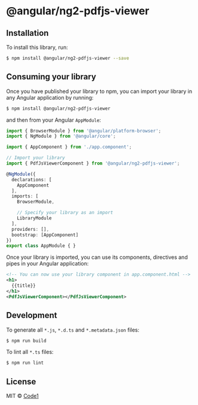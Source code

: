 # @angular/ng2-pdfjs-viewer

## Installation

To install this library, run:

```bash
$ npm install @angular/ng2-pdfjs-viewer --save
```

## Consuming your library

Once you have published your library to npm, you can import your library in any Angular application by running:

```bash
$ npm install @angular/ng2-pdfjs-viewer
```

and then from your Angular `AppModule`:

```typescript
import { BrowserModule } from '@angular/platform-browser';
import { NgModule } from '@angular/core';

import { AppComponent } from './app.component';

// Import your library
import { PdfJsViewerComponent } from '@angular/ng2-pdfjs-viewer';

@NgModule({
  declarations: [
    AppComponent
  ],
  imports: [
    BrowserModule,

    // Specify your library as an import
    LibraryModule
  ],
  providers: [],
  bootstrap: [AppComponent]
})
export class AppModule { }
```

Once your library is imported, you can use its components, directives and pipes in your Angular application:

```xml
<!-- You can now use your library component in app.component.html -->
<h1>
  {{title}}
</h1>
<PdfJsViewerComponent></PdfJsViewerComponent>
```

## Development

To generate all `*.js`, `*.d.ts` and `*.metadata.json` files:

```bash
$ npm run build
```

To lint all `*.ts` files:

```bash
$ npm run lint
```

## License

MIT © [Code1](mailto:codehippie1@gmail.com)
